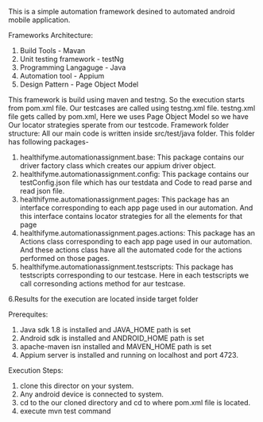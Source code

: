 This is a simple automation framework desined to automated android mobile application.

Frameworks Architecture:
  1. Build Tools - Mavan
  2. Unit testing framework - testNg
  3. Programming Langaguge - Java
  4. Automation tool - Appium
  5. Design Pattern - Page Object Model
  
This framework is build using maven and testng. So the execution starts from pom.xml file. Our testcases are called using testng.xml
file. testng.xml file gets called by pom.xml, Here we uses Page Object Model so we have Our locator strategies sperate from our     testcode. 
Framework folder structure: All our main code is written inside src/test/java folder. This folder has following packages-
1. healthifyme.automationassignment.base:  This package contains our driver factory class which creates our appium driver object.
2. healthifyme.automationassignment.config: This package contains our testConfig.json file which has our testdata and Code to read parse and read json file.
3. healthifyme.automationassignment.pages: This package has an interface corresponding to each app page used in our automation. And this interface contains locator strategies for all the elements for that page
4. healthifyme.automationassignment.pages.actions: This package has an Actions class corresponding to each app page used in our automation. And these actions class have all the automated code for the actions performed on those pages.
5. healthifyme.automationassignment.testscripts: This package has testscripts corresponding to our testcase. Here in each testscripts we call corresonding actions method for aur testcase.

6.Results for the execution are located inside target folder
  
Prerequites:
  1. Java sdk 1.8 is installed and JAVA_HOME path is set
  2. Android sdk is installed and ANDROID_HOME path is set
  3. apache-maven isn installed and MAVEN_HOME path is set
  3. Appium server is installed and running on localhost and port 4723. 
  
Execution Steps:
  1. clone this director on your system.
  2. Any android device is connected to system.
  3. cd to the our cloned directory and cd to where pom.xml file is located.
  4. execute mvn test command
